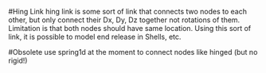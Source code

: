 ﻿#Hing Link
hing link is some sort of link that connects two nodes to each other, but only connect their Dx, Dy, Dz together not rotations of them.
Limitation is that both nodes should have same location.
Using this sort of link, it is possible to model end release in Shells, etc.

#Obsolete
use spring1d at the moment to connect nodes like hinged (but no rigid!)